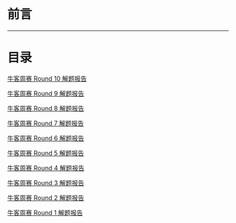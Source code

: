 
# 前言

---

# 目录

[牛客周赛 Round 10 解题报告]()

[牛客周赛 Round 9 解题报告]()

[牛客周赛 Round 8 解题报告]()

[牛客周赛 Round 7 解题报告]()

[牛客周赛 Round 6 解题报告]()

[牛客周赛 Round 5 解题报告]()

[牛客周赛 Round 4 解题报告]()

[牛客周赛 Round 3 解题报告]()

[牛客周赛 Round 2 解题报告]()

[牛客周赛 Round 1 解题报告](round1.md)